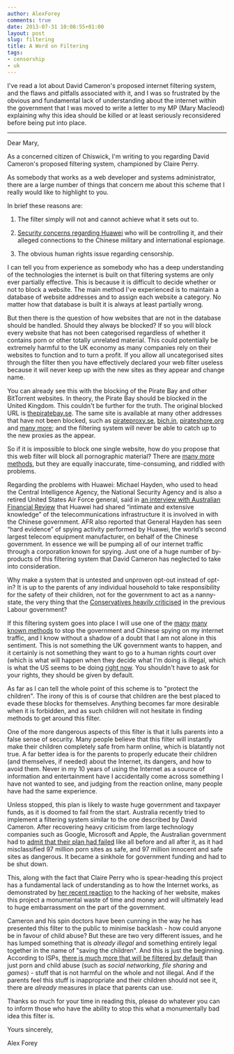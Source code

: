 ```yaml
---
author: AlexForey
comments: true
date: 2013-07-31 10:08:55+01:00
layout: post
slug: filtering
title: A Word on Filtering
tags:
- censorship
- uk
---
```


I've read a lot about David Cameron's proposed internet filtering system, and the flaws and pitfalls associated with it, and I was so frustrated by the obvious and fundamental lack of understanding about the internet within the government that I was moved to write a letter to my MP (Mary Macleod) explaining why this idea should be killed or at least seriously reconsidered before being put into place.

* * *

Dear Mary,

As a concerned citizen of Chiswick, I'm writing to you regarding David Cameron's proposed filtering system, championed by Claire Perry.

As somebody that works as a web developer and systems administrator, there are a large number of things that concern me about this scheme that I really would like to highlight to you.

In brief these reasons are:

1. The filter simply will not and cannot achieve what it sets out to.

2. [Security concerns regarding Huawei](http://www.economist.com/node/21559929) who will be controlling it, and their alleged connections to the Chinese military and international espionage.

3. The obvious human rights issue regarding censorship.

I can tell you from experience as somebody who has a deep understanding of the technologies the internet is built on that filtering  systems are only ever partially effective. This is because it is difficult to decide whether or not to block a website. The main method I've experienced is to maintain a database of website addresses and to assign each website a category. No matter how that database is built it is always at least partially wrong. 

But then there is the question of how websites that are not in the database should be handled. Should they always be blocked? If so you will block every website that has not been categorised regardless of whether it contains porn or other totally unrelated material. This could potentially be extremely harmful to the UK economy as many companies rely on their websites to function and to turn a profit. If you allow all uncategorised sites through the filter then you have effectively declared your web filter useless because it will never keep up with the new sites as they appear and change name.

You can already see this with the blocking of the Pirate Bay and other BitTorrent websites. In theory, the Pirate Bay should be blocked in the United Kingdom. This couldn't be further for the truth. The original blocked URL is [thepiratebay.se](http://thepiratebay.se). The same site is available at many other addresses that have not been blocked, such as [pirateproxy.se](http://pirateproxy.se), [bich.in](http://bich.in), [pirateshore.org](http://pirateshore.org) and [many more](http://proxybay.info); and the filtering system will never be able to catch up to the new proxies as the appear.  

So if it is impossible to block one single website, how do you propose that this web filter will block all pornographic material? There are [many more methods](http://en.wikipedia.org/wiki/Internet_censorship#Approaches), but they are equally inaccurate, time-consuming, and riddled with problems.

Regarding the problems with Huawei: Michael Hayden, who used to head the Central Intelligence Agency, the National Security Agency and is also a retired United States Air Force general, said in [an interview with Australian Financial Review](http://www.afr.com/p/national/transcript_interview_with_former_KnS7JDIrw73GWlljxA7vdK) that Huawei had shared “intimate and extensive knowledge” of the telecommunications infrastructure it is involved in with the Chinese government. AFR also reported that General Hayden has seen “hard evidence” of spying activity performed by Huawei, the world’s second largest telecom equipment manufacturer, on behalf of the Chinese government. In essence we will be pumping all of our internet traffic through a corporation known for spying. Just one of a huge number of by-products of this filtering system that David Cameron has neglected to take into consideration.

Why make a system that is untested and unproven opt-out instead of opt-in? It is up to the parents of any individual household to take responsibility for the safety of their children, not for the government to act as a nanny-state, the very thing that the [Conservatives heavily criticised](http://www.theguardian.com/politics/2004/nov/17/society.smoking) in the previous Labour government?

If this filtering system goes into place I will use one of the [many](https://ssd.eff.org) [many](http://weise7.org/tmp/cryptobook-v1.1.pdf) [known methods](https://gist.github.com/postmodern/5018337) to stop the government and Chinese spying on my internet traffic, and I know without a shadow of a doubt that I am not alone in this sentiment. This is not something the UK government wants to happen, and it certainly is not something they want to go to a human rights court over (which is what will happen when they decide what I'm doing is illegal, which is what the US seems to be doing [right now](http://a.markpond.com/544a4f59f691574154a60b8539ebf914/). You shouldn't have to ask for your rights, they should be given by default.

As far as I can tell the whole point of this scheme is to "protect the children". The irony of this is of course that children are the best placed to evade these blocks for themselves. Anything becomes far more desirable when it is forbidden, and as such children will not hesitate in finding methods to get around this filter.

One of the more dangerous aspects of this filter is that it lulls parents into a false sense of security. Many people believe that this filter will instantly make their children completely safe from harm online, which is blatantly not true. A far better idea is for the parents to properly educate their children (and themselves, if needed) about the Internet, its dangers, and how to avoid them. Never in my 10 years of using the Internet as a source of information and entertainment have I accidentally come across something I have not wanted to see, and judging from the reaction online, many people have had the same experience.

Unless stopped, this plan is likely to waste huge government and taxpayer funds, as it is doomed to fail from the start. Australia recently tried to implement a filtering system similar to the one described by David Cameron. After recovering heavy criticism from large technology companies such as Google, Microsoft and Apple, the Australian government had to [admit that their plan had failed](http://www.abc.net.au/news/2012-11-09/government-abandons-plans-for-internet-filter/4362354) like all before and all after it, as it had misclassified 97 million porn sites as safe, and 97 million innocent and safe sites as dangerous. It became a sinkhole for government funding and had to be shut down.

This, along with the fact that Claire Perry who is spear-heading this project has a fundamental lack of understanding as to how the Internet works, as demonstrated by [her recent reaction](http://boingboing.net/2013/07/24/technologically-illiterate-mp.html) to the hacking of her website, makes this project a monumental waste of time and money and will ultimately lead to huge embarrassment on the part of the government.

Cameron and his spin doctors have been cunning in the way he has presented this filter to the public to minimise backlash - how could anyone be in favour of child abuse? But these are two very different issues, and he has lumped something that is *already illegal* and something entirely legal together in the name of "saving the children". And this is just the beginning. According to ISPs, [there is much more that will be filtered by default](http://torrentfreak.com/uk-porn-filter-will-censor-other-content-too-isps-reveal-130726/) than just porn and child abuse (such as *social networking*, *file sharing* and *games*) - stuff that is not harmful on the whole and not illegal. And if the parents feel this stuff is inappropriate and their children should not see it, there are *already* measures in place that parents can use.

Thanks so much for your time in reading this, please do whatever you can to inform those who have the ability to stop this what a monumentally bad idea this filter is.

Yours sincerely,

Alex Forey
